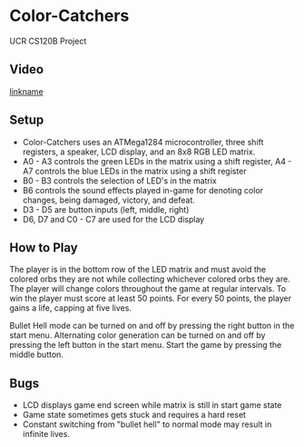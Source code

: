# Color-Catchers
UCR CS120B Project

## Video
[linkname](https://www.youtube.com/watch?v=I1TSJ78IGaY)

## Setup
- Color-Catchers uses an ATMega1284 microcontroller, three shift registers, a speaker, LCD display, and an 8x8 RGB LED matrix.
- A0 - A3 controls the green LEDs in the matrix using a shift register, A4 - A7 controls the blue LEDs in the matrix using a shift register
- B0 - B3 controls the selection of LED's in the matrix
- B6 controls the sound effects played in-game for denoting color changes, being damaged, victory, and defeat.
- D3 - D5 are button inputs (left, middle, right)
- D6, D7 and C0 - C7 are used for the LCD display

## How to Play
The player is in the bottom row of the LED matrix and must avoid the colored orbs they are not while collecting
whichever colored orbs they are. The player will change colors throughout the game at regular intervals. To win the player must score
at least 50 points. For every 50 points, the player gains a life, capping at five lives.

Bullet Hell mode can be turned on and off by pressing the right button in the start menu.
Alternating color generation can be turned on and off by pressing the left button in the start menu.
Start the game by pressing the middle button.

## Bugs
- LCD displays game end screen while matrix is still in start game state
- Game state sometimes gets stuck and requires a hard reset
- Constant switching from "bullet hell" to normal mode may result in infinite lives.


